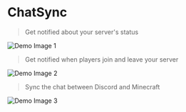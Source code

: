 # ChatSync

>Get notified about your server's status

![Demo Image 1](https://gcdnb.pbrd.co/images/6M8fhUF8YiTr.png?o=1)

>Get notified when players join and leave your server

![Demo Image 2](https://gcdnb.pbrd.co/images/niWI5PSTVJ2Q.png?o=1)

>Sync the chat between Discord and Minecraft

![Demo Image 3](https://gcdnb.pbrd.co/images/5AW2vOKaj3z9.png?o=1)

